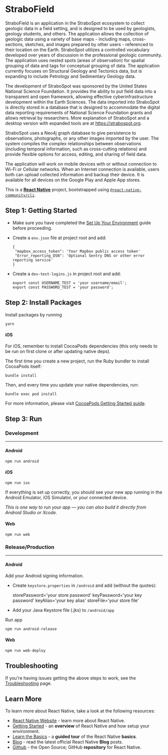 # StraboField

StraboField is an application in the StraboSpot ecosystem to collect geologic data in a field setting, and is designed to be used by geologists, geology students, and others. The application allows the collection of geologic data using a variety of base maps - including maps, cross-sections, sketches, and images prepared by other users - referenced to their location on the Earth. StraboSpot utilizes a controlled vocabulary developed over years of discussion in the professional geologic community. The application uses nested spots (areas of observation) for spatial grouping of data and tags for conceptual grouping of data. The application currently focuses on Structural Geology and Tectonics data, but is expanding to include Petrology and Sedimentary Geology data.

The development of StraboSpot was sponsored by the United States National Science Foundation. It provides the ability to put field data into a transparent and open framework, allowing effective cyberinfrastructure development within the Earth Sciences. The data imported into StraboSpot is directly stored in a database that is designed to accommodate the digital data reporting requirements of National Science Foundation grants and allows retrieval by researchers. More explanation of StraboSpot and a desktop version with expanded tools are at https://strabospot.org.

StraboSpot uses a Neo4j graph database to give persistence to observations, photographs, or any other images imported by the user. The system compiles the complex relationships between observations (including temporal information, such as cross-cutting relations) and provide flexible options for access, editing, and sharing of field data.

The application will work on mobile devices with or without connection to Wi-Fi or Cellular networks. When an Internet connection is available, users both can upload collected information and backup their device. It is available for all devices on the Google Play and Apple App stores.

This is a [**React Native**](https://reactnative.dev) project, bootstrapped using [`@react-native-community/cli`](https://github.com/react-native-community/cli).

## Step 1: Getting Started

- Make sure you have completed the [Set Up Your Environment](https://reactnative.dev/docs/set-up-your-environment) guide before proceeding.

- Create a `env.json` file at project root and add:

      {
       "mapbox_access_token": 'Your Mapbox public access token'
       "Error_reporting_DSN": 'Optional Sentry DNS or other error reporting service'
      }

- Create a `dev-test-logins.js` in project root and add:

      export const USERNAME_TEST = 'your username/email';
      export const PASSWORD_TEST = 'your password';

## Step 2: Install Packages

Install packages by running

    yarn

#### iOS

For iOS, remember to install CocoaPods dependencies (this only needs to be run on first clone or after updating native deps).

The first time you create a new project, run the Ruby bundler to install CocoaPods itself:

    bundle install

Then, and every time you update your native dependencies, run:

    bundle exec pod install

For more information, please visit [CocoaPods Getting Started guide](https://guides.cocoapods.org/using/getting-started.html).

## Step 3: Run 

### Development

---

#### Android

    npm run android

#### iOS

    npm run ios

If everything is set up correctly, you should see your new app running in the Android Emulator, iOS Simulator, or your connected device.

*This is one way to run your app — you can also build it directly from Android Studio or Xcode.*

#### Web

    npm run web

### Release/Production

---

#### Android

Add your Android signing information. 

- Create `keystore.properties` in `/android` and add (without the quotes):


    storePassword='your store password'
    keyPassword='your key password'
    keyAlias='your key alias'
    storeFile='your store file'

- Add your Java Keystore file (.jks) to `/android/app`

Run app

    npm run android-release

#### Web

    npm run web-deploy


## Troubleshooting

If you're having issues getting the above steps to work, see the [Troubleshooting](https://reactnative.dev/docs/troubleshooting) page.

## Learn More

To learn more about React Native, take a look at the following resources:

- [React Native Website](https://reactnative.dev) - learn more about React Native.
- [Getting Started](https://reactnative.dev/docs/environment-setup) - an **overview** of React Native and how setup your environment.
- [Learn the Basics](https://reactnative.dev/docs/getting-started) - a **guided tour** of the React Native **basics**.
- [Blog](https://reactnative.dev/blog) - read the latest official React Native **Blog** posts.
- [Github](https://github.com/facebook/react-native) - the Open Source; GitHub **repository** for React Native.

